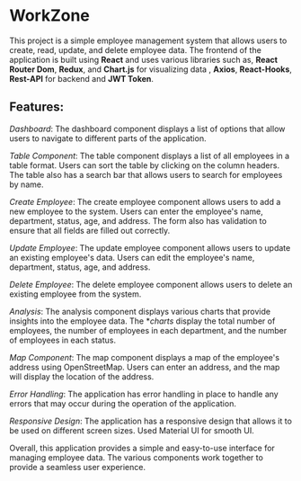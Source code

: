 # WorkZone

This project is a simple employee management system that allows users to create, read, update, and delete employee data. The frontend of the application is built using **React** and uses various libraries such as, **React Router Dom**, **Redux**, and **Chart.js** for visualizing data , **Axios**, **React-Hooks**, **Rest-API** for backend and **JWT Token**.

## Features:

*Dashboard*: The dashboard component displays a list of options that allow users to navigate to different parts of the application.

*Table Component*: The table component displays a list of all employees in a table format. Users can sort the table by clicking on the column headers. The table also has a search bar that allows users to search for employees by name.

*Create Employee*: The create employee component allows users to add a new employee to the system. Users can enter the employee's name, department, status, age, and address. The form also has validation to ensure that all fields are filled out correctly.

*Update Employee*: The update employee component allows users to update an existing employee's data. Users can edit the employee's name, department, status, age, and address.

*Delete Employee*: The delete employee component allows users to delete an existing employee from the system.

*Analysis*: The analysis component displays various charts that provide insights into the employee data. The **charts* display the total number of employees, the number of employees in each department, and the number of employees in each status.

*Map Component*: The map component displays a map of the employee's address using OpenStreetMap. Users can enter an address, and the map will display the location of the address.

*Error Handling*: The application has error handling in place to handle any errors that may occur during the operation of the application.

*Responsive Design*: The application has a responsive design that allows it to be used on different screen sizes. Used Material UI for smooth UI.

Overall, this application provides a simple and easy-to-use interface for managing employee data. The various components work together to provide a seamless user experience.